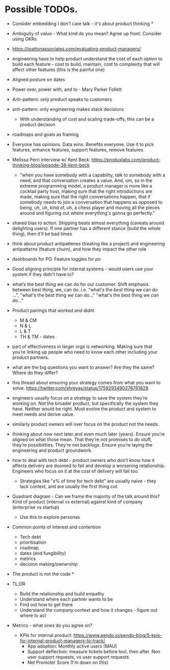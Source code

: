 # Possible TODOs.

* Consider embedding I don't care talk - it's about product thinking
  * 
* Ambiguity of value - What kind do you mean? Agree up front. Consider using OKRs

* https://jpattonassociates.com/evaluating-product-managers/

* engineering have to help product understand the cost of each option to build each feature - cost to build, maintain, cost to complexity that will affect other features (this is the painful one)

* Aligned posture on dates

* Power over, power with, and to - Mary Parker Follett

* Anti-pattern: only product speaks to customers
* anti-pattern: only engineering makes stack decisions
  * With understanding of cost and scaling trade-offs, this can be a product decision

* roadmaps and goals as framing

* Everyone has opinions. Data wins. Benefits everyone. Use it to pick features, enhance features, support features, remove features.

* Melissa Perri interview w/ Kent Beck: https://produxlabs.com/product-thinking-blog/episode-38-kent-beck
  * "when you have somebody with a capability, talk to somebody with a need, and that conversation creates a value. And, um, so in the extreme programming model, a product manager is more like a cocktail party host, making sure that the right introductions are made, making sure that the right conversations happen, that if somebody needs to join a conversation that happens as opposed to being, uh, uh, kind of, uh, a chess player and moving all the pieces around and figuring out where everything's gonna go perfectly."

* shared bias to action. Shipping beats almost everything (caveats around delighting users). If one partner has a different stance (build the whole thing), then it’ll be bad times

* think about product antipattenes (treating like a project) and engineering antipatterns (feature churn), and how they impact the other role

* dashboards for PO. Feature toggles for po

* Good aligning principle for internal systems - would users use your system if they didn’t have to?

* what’s the best thing we can do for our customer. Shift emphasis between best thing, we, can do. i.e. "what's the *best thing* we can do ...", "what's the best thing *we* can do..." "what's the best thing we *can do*..."

* Product pairings that worked and didnt
  * M & CM 
  * N & L
  * L & T
  * TH & TM - dates

* part of effectiveness in larger orgs is networking. Making sure that you’re linking up people who need to know each other including your product partners.

* what are the big questions you want to answer? Are they the same? Where do they differ?

* this thread about ensuring your strategy comes from what you want to solve. https://twitter.com/shreyas/status/1759293490276761829

* engineers usually focus on a strategy to save the system they’re working on. Not the broader product, but specifically the system they have. Neither would be right. Must evolve the product and system to meet needs and derive value.
* similarly product owners will over focus on the product not the needs.

* thinking about now next later and even much later (years). Ensure you’re aligned on what those mean. That they’re not promises to do stuff, they’re possibilities. They’re not backlogs. Ensure you’re laying the engineering and product groundwork.

* how to deal with tech debt - product owners who don't know how it affects delivery are doomed to fail and develop a worsening relationship. Engineers who focus on it at the cost of delivery will fail too.
  * Strategies like "x% of time for tech debt" are usually naive - they lack context, and are usually the first thing cut.

* Quadrant diagram - Can we frame the majority of the talk around this? Kind of product (internal vs external) against kind of company (enterprise vs startup)
  * Use this to explore personas


* Common points of interest and contention
  * Tech debt
  * prioritisation
  * roadmap
  * dates (and fungibility)
  * metrics
  * decision making/ownership

* The product is not the code
  * 

* TL;DR
  * Build the relationship and build empathy
  * Understand where each partner wants to be
  * Find out how to get there
  * Understand the company context and how it changes - figure out where to act

* Metrics - what ones do you agree on?
  * KPIs for internal product: https://www.pendo.io/pendo-blog/5-kpis-for-internal-product-managers-to-track/
    * App adoption: Monthly active users (MAU)
    * Support deflection: measure tickets before tool, then after. Non user support requests, vs user support requests
    * Net Promoter Score (I'm down on this)
    